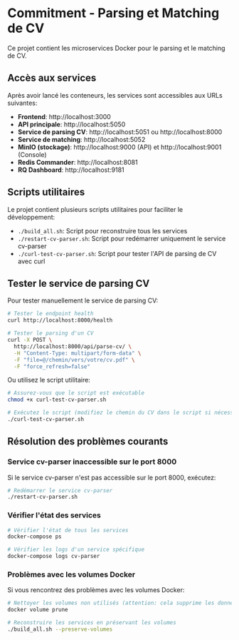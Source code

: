 # Commitment - Parsing et Matching de CV

Ce projet contient les microservices Docker pour le parsing et le matching de CV.

## Accès aux services

Après avoir lancé les conteneurs, les services sont accessibles aux URLs suivantes:

- **Frontend**: http://localhost:3000
- **API principale**: http://localhost:5050
- **Service de parsing CV**: http://localhost:5051 ou http://localhost:8000
- **Service de matching**: http://localhost:5052
- **MinIO (stockage)**: http://localhost:9000 (API) et http://localhost:9001 (Console)
- **Redis Commander**: http://localhost:8081
- **RQ Dashboard**: http://localhost:9181

## Scripts utilitaires

Le projet contient plusieurs scripts utilitaires pour faciliter le développement:

- `./build_all.sh`: Script pour reconstruire tous les services
- `./restart-cv-parser.sh`: Script pour redémarrer uniquement le service cv-parser
- `./curl-test-cv-parser.sh`: Script pour tester l'API de parsing de CV avec curl

## Tester le service de parsing CV

Pour tester manuellement le service de parsing CV:

```bash
# Tester le endpoint health
curl http://localhost:8000/health

# Tester le parsing d'un CV
curl -X POST \
  http://localhost:8000/api/parse-cv/ \
  -H "Content-Type: multipart/form-data" \
  -F "file=@/chemin/vers/votre/cv.pdf" \
  -F "force_refresh=false"
```

Ou utilisez le script utilitaire:

```bash
# Assurez-vous que le script est exécutable
chmod +x curl-test-cv-parser.sh

# Exécutez le script (modifiez le chemin du CV dans le script si nécessaire)
./curl-test-cv-parser.sh
```

## Résolution des problèmes courants

### Service cv-parser inaccessible sur le port 8000

Si le service cv-parser n'est pas accessible sur le port 8000, exécutez:

```bash
# Redémarrer le service cv-parser
./restart-cv-parser.sh
```

### Vérifier l'état des services

```bash
# Vérifier l'état de tous les services
docker-compose ps

# Vérifier les logs d'un service spécifique
docker-compose logs cv-parser
```

### Problèmes avec les volumes Docker

Si vous rencontrez des problèmes avec les volumes Docker:

```bash
# Nettoyer les volumes non utilisés (attention: cela supprime les données)
docker volume prune

# Reconstruire les services en préservant les volumes
./build_all.sh --preserve-volumes
```
